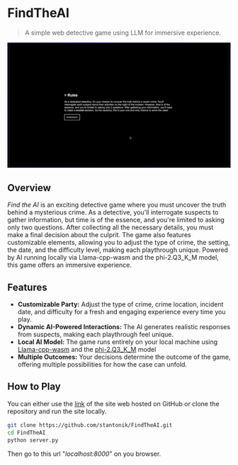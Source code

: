 # FindTheAI

> A simple web detective game using LLM for immersive experience.

![demo](./demo.gif)

## Overview

*Find the AI* is an exciting detective game where you must uncover the truth behind a mysterious crime. As a detective, you'll interrogate suspects to gather information, but time is of the essence, and you're limited to asking only two questions. After collecting all the necessary details, you must make a final decision about the culprit. The game also features customizable elements, allowing you to adjust the type of crime, the setting, the date, and the difficulty level, making each playthrough unique. Powered by AI running locally via Llama-cpp-wasm and the phi-2.Q3_K_M model, this game offers an immersive experience.

## Features

- **Customizable Party:** Adjust the type of crime, crime location, incident date, and difficulty for a fresh and engaging experience every time you play.
- **Dynamic AI-Powered Interactions:** The AI generates realistic responses from suspects, making each playthrough feel unique.
- **Local AI Model:** The game runs entirely on your local machine using [Llama-cpp-wasm](https://github.com/tangledgroup/llama-cpp-wasm) and the [phi-2.Q3_K_M](https://huggingface.co/TheBloke/phi-2-GGUF/blob/main/phi-2.Q3_K_M.gguf) model
- **Multiple Outcomes:** Your decisions determine the outcome of the game, offering multiple possibilities for how the case can unfold.

## How to Play

You can either use the [link](stantonik.github.io/FindTheAI/) of the site web hosted on GitHub or clone the repository and run the site locally. 

```bash
git clone https://github.com/stantonik/FindTheAI.git
cd FindTheAI
python server.py
```

Then go to this url "*localhost:8000*" on you browser.

